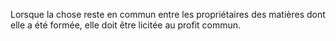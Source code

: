   
 Lorsque la chose reste en commun entre les propriétaires des matières dont elle a été formée, elle doit être licitée au profit commun.  

  
